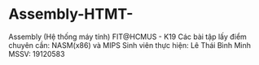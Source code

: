 # Assembly-HTMT-
Assembly (Hệ thống máy tính)
FIT@HCMUS - K19
Các bài tập lấy điểm chuyên cần: NASM(x86) và MIPS
Sinh viên thực hiện: Lê Thái Bình Minh 
MSSV: 19120583
